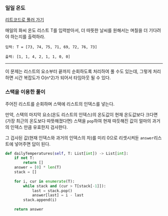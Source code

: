### 일일 온도

[리트코드로 풀러 가기](https://leetcode.com/problems/daily-temperatures/)

매일의 화씨 온도 리스트 T를 입력받아서, 더 따뜻한 날씨를 원해서는 며칠을 더 기다려야 하는지를 출력하라.

```
입력: T = [73, 74, 75, 71, 69, 72, 76, 73]

출력: [1, 1, 4, 2, 1, 1, 0, 0]
```

---

이 문제는 리스트의 요소부터 끝까지 순회하도록 처리하여 풀 수도 있는데, 그렇게 처리하면 시간 복잡도가 O(n^2)가 되어서 타임아웃 될 수 있다.

### 스택을 이용한 풀이

주어진 리스트를 순회하며 스택에 리스트의 인덱스를 넣는다.

만약, 스택의 마지막 요소(온도 리스트의 인덱스)의 온도값이 현재 온도값보다 크다면(가장 최근의 온도보다 따뜻해졌다면) 스택을 `pop`하여 현재 따듯해진 값이 얼마의 과거의 인덱스 만큼 유효한지 검사한다.

그 겁사된 값(현재 인덱스와 과거의 인덱스의 차)를 미리 0으로 리셋시켜둔 `answer`리스트에 넣어주면 답이 된다.

```python
def dailyTemperatures(self, T: List[int]) -> List[int]:
    if not T:
        return []
    answer = [0] * len(T)
    stack = []
    
    for i, cur in enumerate(T):
        while stack and (cur > T[stack[-1]]):
            last = stack.pop()
            answer[last] = i - last
        stack.append(i)
    
    return answer
```
